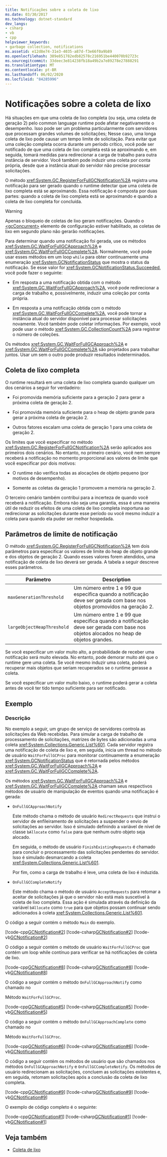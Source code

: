 ```yaml
---
title: Notificações sobre a coleta de lixo
ms.date: 03/30/2017
ms.technology: dotnet-standard
dev_langs:
- csharp
- vb
- cpp
helpviewer_keywords:
- garbage collection, notifications
ms.assetid: e12d8e74-31e3-4035-a87d-f3e66f0a9b89
ms.openlocfilehash: 389e851782edb82578c216951be440070b92723c
ms.sourcegitcommit: 33deec3e814238fb18a49b2a7e89278e27888291
ms.translationtype: MT
ms.contentlocale: pt-BR
ms.lasthandoff: 06/02/2020
ms.locfileid: "84285996"
---
```

# <a name="garbage-collection-notifications"></a>Notificações sobre a coleta de lixo
Há situações em que uma coleta de lixo completa (ou seja, uma coleta de geração 2) pelo common language runtime pode afetar negativamente o desempenho. Isso pode ser um problema particularmente com servidores que processam grandes volumes de solicitações; Nesse caso, uma longa coleta de lixo pode causar um tempo limite de solicitação. Para evitar que uma coleção completa ocorra durante um período crítico, você pode ser notificado de que uma coleta de lixo completa está se aproximando e, em seguida, tomará medidas para redirecionar a carga de trabalho para outra instância de servidor. Você também pode induzir uma coleta por conta própria, desde que a instância atual do servidor não precise processar solicitações.  
  
 O método <xref:System.GC.RegisterForFullGCNotification%2A> registra uma notificação para ser gerado quando o runtime detectar que uma coleta de lixo completa está se aproximando. Essa notificação é composta por duas partes: quando a coleta de lixo completa está se aproximando e quando a coleta de lixo completa for concluída.  
  
> [!WARNING]
> Apenas o bloqueio de coletas de lixo geram notificações. Quando o [\<gcConcurrent>](../../framework/configure-apps/file-schema/runtime/gcconcurrent-element.md) elemento de configuração estiver habilitado, as coletas de lixo em segundo plano não gerarão notificações.  
  
 Para determinar quando uma notificação foi gerada, use os métodos <xref:System.GC.WaitForFullGCApproach%2A> e <xref:System.GC.WaitForFullGCComplete%2A>. Normalmente, você pode usar esses métodos em um loop `while` para obter continuamente uma enumeração <xref:System.GCNotificationStatus> que mostra o status da notificação. Se esse valor for <xref:System.GCNotificationStatus.Succeeded>, você pode fazer o seguinte:  
  
- Em resposta a uma notificação obtida com o método <xref:System.GC.WaitForFullGCApproach%2A>, você pode redirecionar a carga de trabalho e, possivelmente, induzir uma coleção por conta própria.  
  
- Em resposta a uma notificação obtida com o método <xref:System.GC.WaitForFullGCComplete%2A>, você pode tornar a instância atual do servidor disponível para processar solicitações novamente. Você também pode coletar informações. Por exemplo, você pode usar o método <xref:System.GC.CollectionCount%2A> para registrar o número de coleções.  
  
 Os métodos <xref:System.GC.WaitForFullGCApproach%2A> e <xref:System.GC.WaitForFullGCComplete%2A> são projetados para trabalhar juntos. Usar um sem o outro pode produzir resultados indeterminados.  
  
## <a name="full-garbage-collection"></a>Coleta de lixo completa  
 O runtime resultará em uma coleta de lixo completa quando qualquer um dos cenários a seguir for verdadeiro:  
  
- Foi promovida memória suficiente para a geração 2 para gerar a próxima coleta de geração 2.  
  
- Foi promovida memória suficiente para o heap de objeto grande para gerar a próxima coleta de geração 2.  
  
- Outros fatores escalam uma coleta de geração 1 para uma coleta de geração 2.  
  
 Os limites que você especificar no método <xref:System.GC.RegisterForFullGCNotification%2A> serão aplicados aos primeiros dois cenários. No entanto, no primeiro cenário, você nem sempre receberá a notificação no momento proporcional aos valores de limite que você especificar por dois motivos:  
  
- O runtime não verifica todas as alocações de objeto pequeno (por motivos de desempenho).  
  
- Somente as coletas da geração 1 promovem a memória na geração 2.  
  
 O terceiro cenário também contribui para a incerteza de quando você receberá a notificação. Embora não seja uma garantia, essa é uma maneira útil de reduzir os efeitos de uma coleta de lixo completa inoportuna ao redirecionar as solicitações durante esse período ou você mesmo induzir a coleta para quando ela puder ser melhor hospedada.  
  
## <a name="notification-threshold-parameters"></a>Parâmetros de limite de notificação  
 O método <xref:System.GC.RegisterForFullGCNotification%2A> tem dois parâmetros para especificar os valores de limite do heap de objeto grande e dos objetos de geração 2. Quando esses valores forem atendidos, uma notificação de coleta de lixo deverá ser gerada. A tabela a seguir descreve esses parâmetros.  
  
|Parâmetro|Description|  
|---------------|-----------------|  
|`maxGenerationThreshold`|Um número entre 1 e 99 que especifica quando a notificação deve ser gerada com base nos objetos promovidos na geração 2.|  
|`largeObjectHeapThreshold`|Um número entre 1 e 99 que especifica quando a notificação deve ser gerada com base nos objetos alocados no heap de objetos grandes.|  
  
 Se você especificar um valor muito alto, a probabilidade de receber uma notificação será muito elevada. No entanto, pode demorar muito até que o runtime gere uma coleta. Se você mesmo induzir uma coleta, poderá recuperar mais objetos que seriam recuperados se o runtime gerasse a coleta.  
  
 Se você especificar um valor muito baixo, o runtime poderá gerar a coleta antes de você ter tido tempo suficiente para ser notificado.  
  
## <a name="example"></a>Exemplo  
  
### <a name="description"></a>Descrição  
 No exemplo a seguir, um grupo de serviço de servidores controla as solicitações da Web recebidas. Para simular a carga de trabalho de processamento de solicitações, matrizes de bytes são adicionadas a uma coleta <xref:System.Collections.Generic.List%601>. Cada servidor registra uma notificação de coleta de lixo e, em seguida, inicia um thread no método de usuário `WaitForFullGCProc` para monitorar continuamente a enumeração <xref:System.GCNotificationStatus> que é retornada pelos métodos <xref:System.GC.WaitForFullGCApproach%2A> e <xref:System.GC.WaitForFullGCComplete%2A>.  
  
 Os métodos <xref:System.GC.WaitForFullGCApproach%2A> e <xref:System.GC.WaitForFullGCComplete%2A> chamam seus respectivos métodos de usuário de manipulação de eventos quando uma notificação é gerada:  
  
- `OnFullGCApproachNotify`  
  
     Este método chama o método de usuário `RedirectRequests` que instrui o servidor de enfileiramento de solicitações a suspender o envio de solicitações ao servidor. Isso é simulado definindo a variável de nível de classe `bAllocate` como `false` para que nenhum outro objeto seja alocado.  
  
     Em seguida, o método de usuário `FinishExistingRequests` é chamado para concluir o processamento das solicitações pendentes do servidor. Isso é simulado desmarcando a coleta <xref:System.Collections.Generic.List%601>.  
  
     Por fim, como a carga de trabalho é leve, uma coleta de lixo é induzida.  
  
- `OnFullGCCompleteNotify`  
  
     Este método chama o método de usuário `AcceptRequests` para retomar a aceitar de solicitações já que o servidor não está mais suscetível à coleta de lixo completa. Essa ação é simulada através da definição da variável `bAllocate` como `true` para que objetos possam continuar sendo adicionados à coleta <xref:System.Collections.Generic.List%601>.  
  
 O código a seguir contém o método `Main` do exemplo.  
  
 [!code-cpp[GCNotification#2](../../../samples/snippets/cpp/VS_Snippets_CLR/GCNotification/cpp/program.cpp#2)]
 [!code-csharp[GCNotification#2](../../../samples/snippets/csharp/VS_Snippets_CLR/GCNotification/cs/Program.cs#2)]
 [!code-vb[GCNotification#2](../../../samples/snippets/visualbasic/VS_Snippets_CLR/GCNotification/vb/program.vb#2)]  
  
 O código a seguir contém o método de usuário `WaitForFullGCProc` que contém um loop while contínuo para verificar se há notificações de coleta de lixo.  
  
 [!code-cpp[GCNotification#8](../../../samples/snippets/cpp/VS_Snippets_CLR/GCNotification/cpp/program.cpp#8)]
 [!code-csharp[GCNotification#8](../../../samples/snippets/csharp/VS_Snippets_CLR/GCNotification/cs/Program.cs#8)]
 [!code-vb[GCNotification#8](../../../samples/snippets/visualbasic/VS_Snippets_CLR/GCNotification/vb/program.vb#8)]  
  
 O código a seguir contém o método `OnFullGCApproachNotify` como chamado no  
  
 Método `WaitForFullGCProc`.  
  
 [!code-cpp[GCNotification#5](../../../samples/snippets/cpp/VS_Snippets_CLR/GCNotification/cpp/program.cpp#5)]
 [!code-csharp[GCNotification#5](../../../samples/snippets/csharp/VS_Snippets_CLR/GCNotification/cs/Program.cs#5)]
 [!code-vb[GCNotification#5](../../../samples/snippets/visualbasic/VS_Snippets_CLR/GCNotification/vb/program.vb#5)]  
  
 O código a seguir contém o método `OnFullGCApproachComplete` como chamado no  
  
 Método `WaitForFullGCProc`.  
  
 [!code-cpp[GCNotification#6](../../../samples/snippets/cpp/VS_Snippets_CLR/GCNotification/cpp/program.cpp#6)]
 [!code-csharp[GCNotification#6](../../../samples/snippets/csharp/VS_Snippets_CLR/GCNotification/cs/Program.cs#6)]
 [!code-vb[GCNotification#6](../../../samples/snippets/visualbasic/VS_Snippets_CLR/GCNotification/vb/program.vb#6)]  
  
 O código a seguir contém os métodos de usuário que são chamados nos métodos `OnFullGCApproachNotify` e `OnFullGCCompleteNotify`. Os métodos de usuário redirecionam as solicitações, concluem as solicitações existentes e, em seguida, retomam solicitações após a conclusão da coleta de lixo completa.  
  
 [!code-cpp[GCNotification#9](../../../samples/snippets/cpp/VS_Snippets_CLR/GCNotification/cpp/program.cpp#9)]
 [!code-csharp[GCNotification#9](../../../samples/snippets/csharp/VS_Snippets_CLR/GCNotification/cs/Program.cs#9)]
 [!code-vb[GCNotification#9](../../../samples/snippets/visualbasic/VS_Snippets_CLR/GCNotification/vb/program.vb#9)]  
  
 O exemplo de código completo é o seguinte:  
  
 [!code-cpp[GCNotification#1](../../../samples/snippets/cpp/VS_Snippets_CLR/GCNotification/cpp/program.cpp#1)]
 [!code-csharp[GCNotification#1](../../../samples/snippets/csharp/VS_Snippets_CLR/GCNotification/cs/Program.cs#1)]
 [!code-vb[GCNotification#1](../../../samples/snippets/visualbasic/VS_Snippets_CLR/GCNotification/vb/program.vb#1)]  
  
## <a name="see-also"></a>Veja também

- [Coleta de lixo](index.md)

